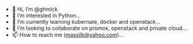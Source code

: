 - 👋 Hi, I’m @ghmick
- 👀 I’m interested in Python...
- 🌱 I’m currently learning kubernate, docker and openstack...
- 💞️ I’m looking to collaborate on promox, openstack and private cloud...
- 📫 How to reach me (maxsilk@yahoo.com)...

<!---
ghmick/ghmick is a ✨ special ✨ repository because its `README.md` (this file) appears on your GitHub profile.
You can click the Preview link to take a look at your changes.
--->
